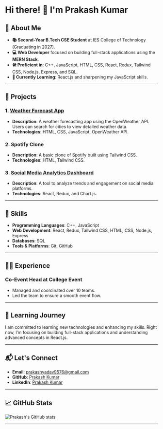 # Hi there! 👋 I'm Prakash Kumar

## 🚀 About Me
- **📚 Second-Year B.Tech CSE Student** at IES College of Technology (Graduating in 2027).
- **💻 Web Developer** focused on building full-stack applications using the **MERN Stack**.
- **🛠 Proficient in**: C++, JavaScript, HTML, CSS, React, Redux, Tailwind CSS, Node.js, Express, and SQL.
- **🌱 Currently Learning**: React.js and sharpening my JavaScript skills.

---

## 🔭 Projects
### 1. [Weather Forecast App](https://github.com/prakash-ydv/weather-forecast-app)
- **Description**: A weather forecasting app using the OpenWeather API. Users can search for cities to view detailed weather data.
- **Technologies**: HTML, CSS, JavaScript, OpenWeather API.

### 2. Spotify Clone
- **Description**: A basic clone of Spotify built using Tailwind CSS.
- **Technologies**: HTML, Tailwind CSS.

### 3. [Social Media Analytics Dashboard](#)
- **Description**: A tool to analyze trends and engagement on social media platforms.
- **Technologies**: React, Redux, and Chart.js.

---

## 📖 Skills
- **Programming Languages**: C++, JavaScript
- **Web Development**: React, Redux, Tailwind CSS, HTML, CSS, Node.js, Express
- **Databases**: SQL
- **Tools & Platforms**: Git, GitHub

---

## 👨‍💻 Experience
### Co-Event Head at College Event
- Managed and coordinated over 10 teams.
- Led the team to ensure a smooth event flow.

---

## 🌱 Learning Journey
I am committed to learning new technologies and enhancing my skills. Right now, I’m focusing on building full-stack applications and understanding advanced concepts in React.js.

---

## 📬 Let's Connect
- **Email**: [prakashyadav9576@gmail.com](mailto:prakashyadav9576@gmail.com)
- **GitHub**: [Prakash Kumar](https://github.com/prakash-ydv)
- **LinkedIn**: [Prakash Kumar](https://www.linkedin.com/in/prakash-kumar-jh09/)

---

## 📈 GitHub Stats
![Prakash's GitHub stats](https://github-readme-stats.vercel.app/api?username=prakash-ydv&show_icons=true&theme=radical)

---

